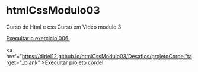 # htmlCssModulo03
Curso de Html e css Curso em VIdeo modulo 3

<a href= "https://dirlei12.github.io/htmlCssModulo03/Exercicios/ex22/fundo006.html" target="_blank"> Execultar o exercicio 006.</a>




<a href="https://dirlei12.github.io/htmlCssModulo03/Desafios/projetoCordel"target="_blank" >Execultar projeto cordel.</a>

<a href="https://dirlei12.github.io/htmlCssModulo03/Desafios/flamengoHymn" target="_blank"> </a>

